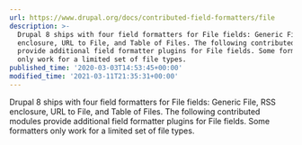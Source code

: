 ```yaml
---
url: https://www.drupal.org/docs/contributed-field-formatters/file
description: >-
  Drupal 8 ships with four field formatters for File fields: Generic File, RSS
  enclosure, URL to File, and Table of Files. The following contributed modules
  provide additional field formatter plugins for File fields. Some formatters
  only work for a limited set of file types.
published_time: '2020-03-03T14:53:45+00:00'
modified_time: '2021-03-11T21:35:31+00:00'
---
```

Drupal 8 ships with four field formatters for File fields: Generic File, RSS enclosure, URL to File, and Table of Files. The following contributed modules provide additional field formatter plugins for File fields. Some formatters only work for a limited set of file types.